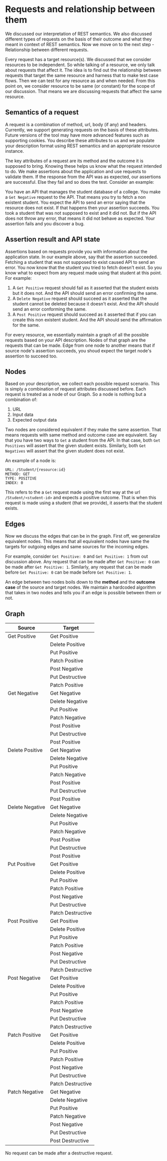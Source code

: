 # Requests and relationship between them

We discussed our interpretation of REST semantics. We also discussed different types of requests on the basis of their outcome and what they meant in context of REST semantics. Now we move on to the next step - Relationship between different requests.

Every request has a target resource(s). We discussed that we consider resources to be independent. So while talking of a resource, we only talk about requests that affect it. The idea is to find out the relationship between requests that target the same resource and harness that to make test case flows. Then we can test for any resource as and when needed. From this point on, we consider resource to be same (or constant) for the scope of our discussion. That means we are discussing requests that affect the same resource.

## Semantics of a request

A request is a combination of method, url, body (if any) and headers. Currently, we support generating requests on the basis of these attributes. Future versions of the tool may have more advanced features such as supporting cookies. You describe these attributes to us and we populate your description format using REST semantics and an appropriate resource instance.

The key attributes of a request are its method and the outcome it is supposed to bring. Knowing these helps us know what the request intended to do. We make assertions about the application and use requests to validate them. If the response from the API was as expected, our assertions are successful. Else they fail and so does the test. Consider an example:

You have an API that manages the student database of a college. You make a `Get Negative` request to the API. That means you try to fetch a non existent student. You expect the API to send an error saying that the resource does not exist. If that happens then your assertion succeeds. You took a student that was not supposed to exist and it did not. But if the API does not throw any error, that means it did not behave as expected. Your assertion fails and you discover a bug.

## Assertion result and API state

Assertions based on requests provide you with information about the application state. In our example above, say that the assertion succeeded. Fetching a student that was not supposed to exist caused API to send an error. You now know that the student you tried to fetch doesn't exist. So you know what to expect from any request made using that student at this point. For example:

1. A `Get Positive` request should fail as it asserted that the student exists but it does not. And the API should send an error confirming the same.
2. A `Delete Negative` request should succeed as it asserted that the student cannot be deleted because it doesn't exist. And the API should send an error conforming the same.
3. A `Post Positive` request should succeed as it asserted that if you can create this non existent student. And the API should send the affirmation for the same.

For every resource, we essentially maintain a graph of all the possible requests based on your API description. Nodes of that graph are the requests that can be made. Edge from one node to another means that if source node's assertion succeeds, you shoud expect the target node's assertion to succeed too.

## Nodes

Based on your description, we collect each possible request scenario. This is simply a combination of request attributes discussed before. Each request is treated as a node of our Graph. So a node is nothing but a combination of:

1. URL
2. Input data
3. Expected output data

Two nodes are considered equivalent if they make the same assertion. That means requests with same method and outcome case are equivalent. Say that you have two ways to `Get` a student from the API. In that case, both `Get Positives` will assert that the given student exists. Similarly, both `Get Negatives` will assert that the given student does not exist.

An example of a node is:

```curl
URL: /Student/{resource:id}
METHOD: GET
TYPE: POSITIVE
INDEX: 0
```

This refers to the a `Get` request made using the first way at the url `/Student/<student-id>` and expects a positive outcome. That is when this request is made using a student (that we provide), it asserts that the student exists.

## Edges

Now we discuss the edges that can be in the graph. First off, we generalize equivalent nodes. This means that all equivalent nodes have same the targets for outgoing edges and same sources for the incoming edges.

For example, consider `Get Positive: 0` and `Get Positive: 1` from out discussion above. Any request that can be made after `Get Positive: 0` can be made after `Get Positive: 1`. Similarly, any request that can be made before `Get Positive: 0` can be made before `Get Positive: 1`.

An edge between two nodes boils down to the **method** and the **outcome case** of the source and target nodes. We maintain a hardcoded algorithm that takes in two nodes and tells you if an edge is possible between them or not.

## Graph

| Source          | Target            |
| --------------- | ----------------- |
| Get Positive    | Get Positive      |
|                 | Delete Positive   |
|                 | Put Positive      |
|                 | Patch Positive    |
|                 | Post Negative     |
|                 | Put Destructive   |
|                 | Patch Positive    |
| Get Negative    | Get Negative      |
|                 | Delete Negative   |
|                 | Put Positive      |
|                 | Patch Negative    |
|                 | Post Positive     |
|                 | Put Destructive   |
|                 | Post Positive     |
| Delete Positive | Get Negative      |
|                 | Delete Negative   |
|                 | Put Positive      |
|                 | Patch Negative    |
|                 | Post Positive     |
|                 | Put Destructive   |
|                 | Post Positive     |
| Delete Negative | Get Negative      |
|                 | Delete Negative   |
|                 | Put Positive      |
|                 | Patch Negative    |
|                 | Post Positive     |
|                 | Put Destructive   |
|                 | Post Positive     |
| Put Positive    | Get Positive      |
|                 | Delete Positive   |
|                 | Put Positive      |
|                 | Patch Positive    |
|                 | Post Negative     |
|                 | Put Destructive   |
|                 | Patch Destructive |
| Post Positive   | Get Positive      |
|                 | Delete Positive   |
|                 | Put Positive      |
|                 | Patch Positive    |
|                 | Post Negative     |
|                 | Put Destructive   |
|                 | Patch Destructive |
| Post Negative   | Get Positive      |
|                 | Delete Positive   |
|                 | Put Positive      |
|                 | Patch Positive    |
|                 | Post Negative     |
|                 | Put Destructive   |
|                 | Patch Destructive |
| Patch Positive  | Get Positive      |
|                 | Delete Positive   |
|                 | Put Positive      |
|                 | Patch Positive    |
|                 | Post Negative     |
|                 | Put Destructive   |
|                 | Patch Destructive |
| Patch Negative  | Get Negative      |
|                 | Delete Negative   |
|                 | Put Positive      |
|                 | Patch Negative    |
|                 | Post Negative     |
|                 | Put Destructive   |
|                 | Post Destructive  |

No request can be made after a destructive request.
